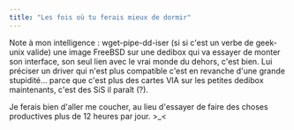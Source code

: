 ```yaml
---
title: "Les fois où tu ferais mieux de dormir"
---
```


Note à mon intelligence : wget-pipe-dd-iser (si si c'est un verbe de geek-unix
valide) une image FreeBSD sur une dedibox qui va essayer de monter son
interface, son seul lien avec le vrai monde du dehors, c'est bien. Lui
préciser un driver qui n'est plus compatible c'est en revanche d'une grande
stupidité... parce que c'est plus des cartes VIA sur les petites dedibox
maintenants, c'est des SiS il paraît (?).

Je ferais bien d'aller me coucher, au lieu d'essayer de faire des choses
productives plus de 12 heures par jour. >_<


